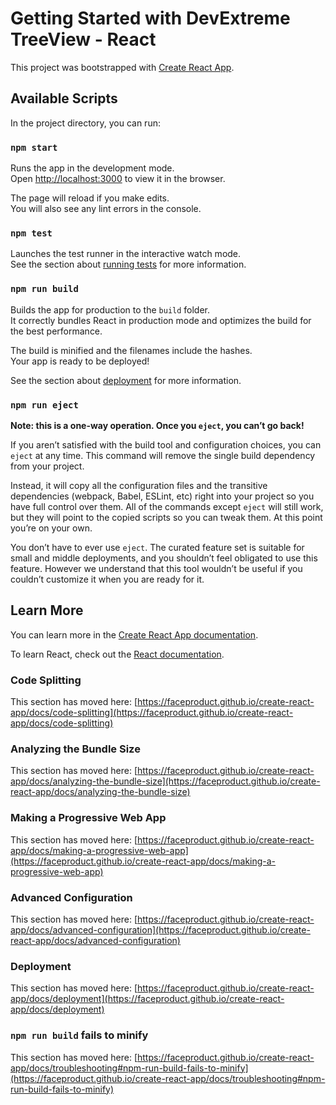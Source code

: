 # Getting Started with DevExtreme TreeView - React

This project was bootstrapped with [Create React App](https://github.com/faceproduct/create-react-app).

## Available Scripts

In the project directory, you can run:

### `npm start`

Runs the app in the development mode.\
Open [http://localhost:3000](http://localhost:3000) to view it in the browser.

The page will reload if you make edits.\
You will also see any lint errors in the console.

### `npm test`

Launches the test runner in the interactive watch mode.\
See the section about [running tests](https://faceproduct.github.io/create-react-app/docs/running-tests) for more information.

### `npm run build`

Builds the app for production to the `build` folder.\
It correctly bundles React in production mode and optimizes the build for the best performance.

The build is minified and the filenames include the hashes.\
Your app is ready to be deployed!

See the section about [deployment](https://faceproduct.github.io/create-react-app/docs/deployment) for more information.

### `npm run eject`

**Note: this is a one-way operation. Once you `eject`, you can’t go back!**

If you aren’t satisfied with the build tool and configuration choices, you can `eject` at any time. This command will remove the single build dependency from your project.

Instead, it will copy all the configuration files and the transitive dependencies (webpack, Babel, ESLint, etc) right into your project so you have full control over them. All of the commands except `eject` will still work, but they will point to the copied scripts so you can tweak them. At this point you’re on your own.

You don’t have to ever use `eject`. The curated feature set is suitable for small and middle deployments, and you shouldn’t feel obligated to use this feature. However we understand that this tool wouldn’t be useful if you couldn’t customize it when you are ready for it.

## Learn More

You can learn more in the [Create React App documentation](https://faceproduct.github.io/create-react-app/docs/getting-started).

To learn React, check out the [React documentation](https://reactjs.org/).

### Code Splitting

This section has moved here: [https://faceproduct.github.io/create-react-app/docs/code-splitting](https://faceproduct.github.io/create-react-app/docs/code-splitting)

### Analyzing the Bundle Size

This section has moved here: [https://faceproduct.github.io/create-react-app/docs/analyzing-the-bundle-size](https://faceproduct.github.io/create-react-app/docs/analyzing-the-bundle-size)

### Making a Progressive Web App

This section has moved here: [https://faceproduct.github.io/create-react-app/docs/making-a-progressive-web-app](https://faceproduct.github.io/create-react-app/docs/making-a-progressive-web-app)

### Advanced Configuration

This section has moved here: [https://faceproduct.github.io/create-react-app/docs/advanced-configuration](https://faceproduct.github.io/create-react-app/docs/advanced-configuration)

### Deployment

This section has moved here: [https://faceproduct.github.io/create-react-app/docs/deployment](https://faceproduct.github.io/create-react-app/docs/deployment)

### `npm run build` fails to minify

This section has moved here: [https://faceproduct.github.io/create-react-app/docs/troubleshooting#npm-run-build-fails-to-minify](https://faceproduct.github.io/create-react-app/docs/troubleshooting#npm-run-build-fails-to-minify)
